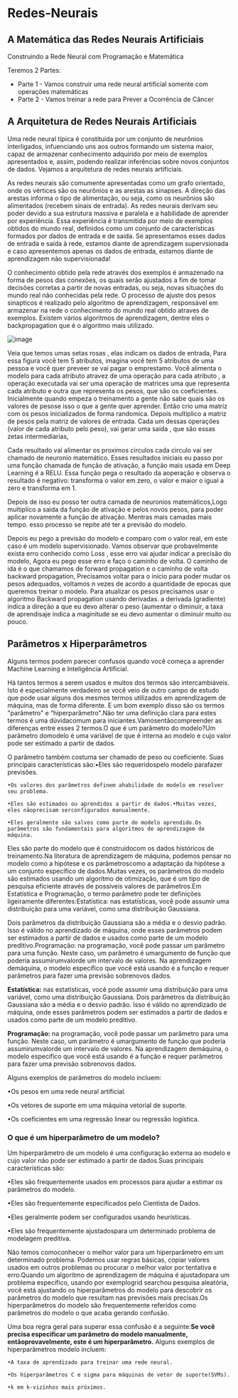 # Redes-Neurais
## A Matemática das Redes Neurais Artificiais

Construindo a Rede Neural com Programação e Matemática

Teremos 2 Partes:

- Parte 1 - Vamos construir uma rede neural artificial somente com operações matemáticas
- Parte 2 - Vamos treinar a rede para Prever a Ocorrência de Câncer

## A Arquitetura de Redes Neurais Artificiais

Uma rede neural típica é constituída por um conjunto de neurônios interligados, infuenciando uns aos outros formando um sistema maior, capaz de armazenar conhecimento adquirido por meio de exemplos apresentados e, assim, podendo realizar inferências sobre novos conjuntos de dados. Vejamos a arquitetura de redes neurais artificiais.

As redes neurais são comumente apresentadas como um grafo orientado, onde os vértices são os neurônios e as arestas as sinapses. A direção das arestas informa o tipo de alimentação, ou seja, como os neurônios são alimentados (recebem sinais de entrada). As redes neurais derivam seu poder devido a sua estrutura massiva e paralela e a habilidade de aprender por experiência. Essa experiência é transmitida por meio de exemplos obtidos do mundo real, definidos como um conjunto de características formados por dados de entrada e de saída. Se apresentamos esses dados de entrada e saída à rede, estamos diante de aprendizagem supervsionada e caso apresentemos apenas os dados de entrada, estamos diante de aprendizagem não supervisionada!

O conhecimento obtido pela rede através dos exemplos é armazenado na forma de pesos das conexões, os quais serão ajustados a fim de tomar decisões corretas a partir de novas entradas, ou seja, novas situações do mundo real não conhecidas pela rede. O processo de ajuste dos pesos sinapticos é realizado pelo algoritmo de aprendizagem, responsável em armazenar na rede o conhecimento do mundo real obtido atraves de exemplos. Existem vários algoritmos de aprendizagem, dentre eles o backpropagation que é o algoritmo mais utilizado.

![image](https://user-images.githubusercontent.com/87387315/189378464-b1ef1a84-07e1-42e4-af94-60e3727701a7.png)

Veia que temos umas setas rosas , elas indicam os dados de entrada, Para essa figura você tem 5 atributos, imagina você tem 5 atributos de uma pessoa e você quer preveer se vai pagar o emprestamo. Você alimenta o modelo para cada atributo atravez de uma operação para cada atributo , a operação executada vai ser uma operação de matrices uma que representa cada atributo e outra que representa os pesos, que são os coeficientes. Inicialmente quando empeza o treinamento a gente não sabe quais são os valores de pesose isso o que a gente quer aprender. Então crio uma matriz com os pesos inicializados de forma randomica. Depois multiplico a matriz de pesos pela matriz de valores de entrada. Cada um dessas operações (valor de cada atributo pelo peso), vai gerar uma saída , que são essas zetas intermediarias, 

Cada resultado vai alimentar os proximos circulos cada circulo vai ser chamado de neuronio matemático. Esses resultados iniciais eu passo por uma função chamada de função de ativação, a função mais usada em Deep Learning é a RELU. Essa função pega o resultado da aoperação e observa o resultado é negativo: transforma o valor em zero, o valor e maior o igual a zero e transforma em 1.

Depois de isso eu posso ter outra camada de neuronios matemáticos,Logo multiplico a saida da função de ativação e pelos novos pesos, para poder aplicar novamente a função de ativação. Mentras mais camadas mais tempo. esso processo se repite até ter a previsão do modelo.

Depois eu pego a previsão do modelo e comparo com o valor real, em este caso é um modelo supervisionado. Vamos observar que probavelmente exista erro conhecido como Loss , esse erro vai ajudar indicar a precisão do modelo, Agora eu pego esse erro e faço o caminho de volta. O caminho de ida é o que chamamos de forward propagation e o caminho de volta backward propagation, Precisamos voltar para o inicio para poder mudar os pesos adequados, voltamos n vezes de acordo a quantidade de epocas que queremos treinar o modelo. Para atualizar os pesos precisamos usar o algoritmo Backward propagation usando derivadas. a derivada (gradiente) indica a direção a que eu devo alterar o peso (aumentar o diminuir, a taxa de aprendisaje indica a maginitude se eu devo aumentar o diminuir muito ou pouco. 

## Parâmetros x Hiperparâmetros
Alguns termos  podem parecer confusos  quando  você  começa  a  aprender Machine Learning e Inteligência Artificial.

Há tantos termos a serem usados e muitos dos termos são intercambiáveis. Isto é especialmente verdadeiro se você veio de outro campo de estudo que pode usar alguns dos mesmos termos utilizados em aprendizagem de máquina, mas de forma diferente. E um bom exemplo disso são os termos "parâmetro" e “hiperparâmetro".Não ter uma definição clara para estes termos é uma dúvidacomum para iniciantes.Vamosentãocompreender as diferenças entre esses 2 termos.O que é um parâmetro do modelo?Um parâmetro domodelo é uma variável de que é interna ao modelo e cujo valor pode ser  estimado  a  partir  de  dados.

O  parâmetro  também  costuma  ser  chamado  de  peso  ou coeficiente. 
Suas principais características são:•Eles são requeridospelo modelo parafazer previsões.

    •Os valores dos parâmetros definem ahabilidade do modelo em resolver seu problema.

    •Eles são estimados ou aprendidos a partir de dados.•Muitas vezes, eles nãoprecisam serconfigurados manualmente.

    •Eles geralmente são salvos como parte do modelo aprendido.Os parâmetros são fundamentais para algoritmos de aprendizagem de máquina.

Eles são parte do modelo que é construídocom os dados históricos de treinamento.Na literatura de aprendizagem de máquina, podemos pensar no modelo como a hipótese e os parâmetroscomo a adaptação da hipótese a um conjunto específico de dados.Muitas vezes, os parâmetros do modelo são estimados usando um algoritmo de otimização, que é um tipo de pesquisa eficiente através de possíveis valores de parâmetros.Em Estatística e Programação, o termo parâmetro pode ter definições ligeiramente diferentes:Estatística: nas estatísticas, você pode assumir uma distribuição para uma variável, como uma distribuição Gaussiana.

Dois parâmetros da distribuição Gaussiana são a média e o desvio padrão. Isso é válido no aprendizado de máquina, onde esses parâmetros podem ser estimados a partir de dados e usados como parte de um modelo preditivo.Programação: na programação, você pode passar um parâmetro para uma função. Neste caso, um parâmetro é umargumento de função que poderia assumirumvalorde um intervalo de valores. Na aprendizagem demáquina, o modelo específico que você está usando é a função e requer parâmetros para fazer uma previsão sobrenovos dados.

**Estatística:** nas estatísticas, você pode assumir uma distribuição para uma variável, como uma distribuição Gaussiana. Dois parâmetros da distribuição Gaussiana são a média e o desvio padrão. Isso é válido no aprendizado de máquina, onde esses parâmetros podem ser estimados a partir de dados e usados como parte de um modelo preditivo.

**Programação:** na programação, você pode passar um parâmetro para uma função. Neste caso, um parâmetro é umargumento de função que poderia assumirumvalorde um intervalo de valores. Na aprendizagem demáquina, o modelo específico que você está usando é a função e requer parâmetros para fazer uma previsão sobrenovos dados.

Alguns exemplos de parâmetros do modelo incluem:

  •Os pesos em uma rede neural artificial.
  
  •Os vetores de suporte em uma máquina vetorial de suporte.

  •Os coeficientes em uma regressão linear ou regressão logística.

### O que é um hiperparâmetro de um modelo?

Um hiperparâmetro de um modelo é uma configuração externa ao modelo e cujo valor não pode ser estimado a partir de dados.Suas principais características são:

  •Eles são frequentemente usados em processos para ajudar a estimar os parâmetros do modelo.

  •Eles são frequentemente especificados pelo Cientista de Dados.

  •Eles geralmente podem ser configurados usando heurísticas.

  •Eles são frequentemente ajustadospara um determinado problema de modelagem preditiva.

Não temos comoconhecer o melhor valor para um hiperparâmetro em um determinado problema.  Podemos  usar  regras  básicas,  copiar  valores  usados  em  outros  problemas  ou procurar o melhor valor por tentativa e erro.Quando  um  algoritmo  de  aprendizagem  de  máquina  é ajustadopara  um  problema específico, usando por exemplogrid searchou pesquisa aleatória, você está ajustando os hiperparâmetros  do  modelo  para  descobrir  os  parâmetros  do  modelo  que  resultam nas previsões mais precisas.Os hiperparâmetros do modelo são frequentemente referidos como parâmetros do modelo o que acaba gerando confusão. 

Uma boa regra geral para superar essa confusão é a seguinte:**Se você precisa especificar um parâmetro do modelo manualmente, entãoprovavelmente, este é um hiperparâmetro.** Alguns exemplos de hiperparâmetros modelo incluem:

    •A taxa de aprendizado para treinar uma rede neural.

    •Os hiperparâmetros C e sigma para máquinas de vetor de suporte(SVMs).

    •k em k-vizinhos mais próximos.
